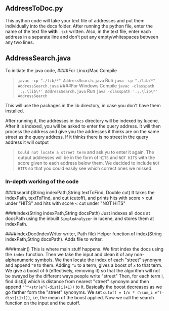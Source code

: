 ## AddressToDoc.py
This python code will take your text file of addresses and put them individually into the docs folder. After running the python file, enter the name of the text file **with** `.txt` written.
Also, in the text file, enter each address in a separate line and don't put any empty/whitespaces between any two lines.

## AddressSearch.java
To initiate the java code,
####For Linux/Mac
Compile
>`javac -cp "./lib/*" AddressSearch.java`
Run
>`java -cp "./lib/*" AddressSearch.java`
####For Windows
Compile
>`javac -classpath '.;.\lib\*' AddressSearch.java`
Run
>`java -classpath '.;.\lib\*' AddressSearch`

This will use the packages in the lib directory, in case you don't have them installed.

After running it, the addresses in `docs` directory will be indexed by lucene.
After it is indexed, you will be asked to enter the query address. It will then process the address and give you the addresses it thinks are on the same street as the query address. If it thinks there is no street in the query address it will output
>`Could not locate a street term`
and ask yu to enter it again.
The output addresses will be in the form of `HITS` and `NOT HITS` with the score given to each address below them. We decided to include `NOT HITS` so that you could easily see which correct ones we missed.

### In-depth working of the code
####search(String indexPath,String textToFind, Double cut)
It takes the indexPath, textToFind, and cut (cutoff), and prints hits with score > cut under "HITS" and hits with score < cut under "NOT HITS"

####index(String indexPath,String docsPath)
Just indexes all docs at docsPath using the inbuilt `SimpleAnalyzer` in lucene, and stores them at indexPath.

####indexDoc(IndexWriter writer, Path file)
Helper function of index(String indexPath,String docsPath).
Adds file to writer.

####main()
This is where main stuff happens.
We first index the docs using the `index` function.
Then we take the input and clean it of any non-alphanumeric symbols.
We then locate the index of each "street" synonym and append `^0` to them.
Adding `^x` to a term, gives a boost of `x` to that term. We give a boost of `0` (effectively, removing it) so that the algorithm will not be swayed by the different ways people write "street"
Then, for each term i, find dist[i] which is distance from nearest "street" synonym and then append `"^"+str(e^(-dist[i]+1))` to it. Basically the boost decreases as we go farther form the "street" synonyms.
We set `cutoff = 1/n * (\sum_i e^(-dist[i]+1))`, i.e, the mean of the boost applied.
Now we call the search function on the input and the cutoff.